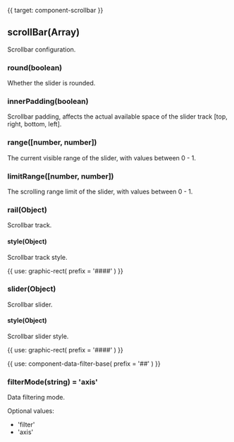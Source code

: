 {{ target: component-scrollbar }}

## scrollBar(Array)

Scrollbar configuration.

### round(boolean)

Whether the slider is rounded.

### innerPadding(boolean)

Scrollbar padding, affects the actual available space of the slider track [top, right, bottom, left].

### range([number, number])

The current visible range of the slider, with values between 0 - 1.

### limitRange([number, number])

The scrolling range limit of the slider, with values between 0 - 1.

### rail(Object)

Scrollbar track.

#### style(Object)

Scrollbar track style.

{{ use: graphic-rect(
  prefix = '####'
) }}

### slider(Object)

Scrollbar slider.

#### style(Object)

Scrollbar slider style.

{{ use: graphic-rect(
  prefix = '####'
) }}

{{ use: component-data-filter-base(
  prefix = '##'
) }}

### filterMode(string) = 'axis'

Data filtering mode.

Optional values:

- 'filter'
- 'axis'